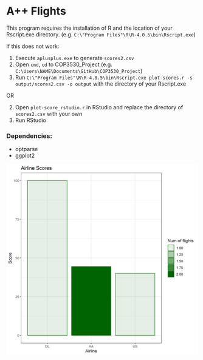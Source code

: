 # A++ Flights
This program requires the installation of R and the location of your Rscript.exe directory. (e.g. `C:\"Program Files"\R\R-4.0.5\bin\Rscript.exe`)

If this does not work:
1. Execute `aplusplus.exe` to generate `scores2.csv`
2. Open `cmd`, `cd` to COP3530_Project (e.g. `C:\Users\NAME\Documents\GitHub\COP3530_Project`)
3. Run `C:\"Program Files"\R\R-4.0.5\bin\Rscript.exe plot-scores.r -s output/scores2.csv -o output` with the directory of your Rscript.exe


OR


2. Open `plot-score_rstudio.r` in RStudio and replace the directory of `scores2.csv` with your own
3. Run RStudio



### Dependencies:
* optparse
* ggplot2

![Graph of Airline Scores](output/scores2.csv.png?raw=true)
